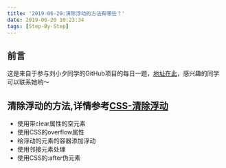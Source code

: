 ```yaml
---
title: '2019-06-20:清除浮动的方法有哪些？'
date: 2019-06-20 10:23:34
tags: [Step-By-Step]
---
```


## 前言 
这是来自于参与刘小夕同学的GitHub项目的每日一题，[地址在此](https://github.com/YvetteLau/Step-By-Step/issues/32)，感兴趣的同学可以联系她哟～

## 清除浮动的方法,详情参考[CSS-清除浮动](https://segmentfault.com/a/1190000004865198)
* 使用带clear属性的空元素
* 使用CSS的overflow属性
* 给浮动的元素的容器添加浮动
* 使用邻接元素处理
* 使用CSS的:after伪元素


